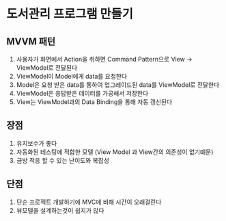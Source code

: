 # 도서관리 프로그램 만들기

## MVVM 패턴 

1. 사용자가 화면에서 Action을 취하면 Command Pattern으로 View  -> ViewModel로 전달된다
2. ViewModel이 Model에게 data를 요청한다
3. Model은 요청 받은 data를 통하여 업그레이드된 data를 ViewModel로 전달한다
4. ViewModel은 응답받은 데이터를 가공해서 저장한다
5. View는 ViewModel과의 Data Binding을 통해 자동 갱신된다

## 장점

1. 유지보수가 좋다
2. 자동화된 테스팅에 적합한 모델 (View Model 과 View간의 의존성이 없기떄문)
3. 금방 적응 할 수 있는 난이도와 복잡성



## 단점

1. 단순 프로젝트 개발하기에 MVC에 비해 시간이 오래걸린다
2. 뷰모델을 설계하는것이 쉽지가 않다






